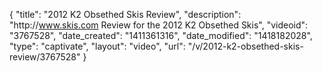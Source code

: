 {
    "title": "2012 K2 Obsethed Skis Review",
    "description": "http:\/\/www.skis.com Review for the 2012 K2 Obsethed Skis",
    "videoid": "3767528",
    "date_created": "1411361316",
    "date_modified": "1418182028",
    "type": "captivate",
    "layout": "video",
    "url": "\/v\/2012-k2-obsethed-skis-review\/3767528"
}